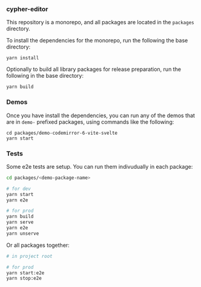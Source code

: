 ### cypher-editor

This repository is a monorepo, and all packages are located in the `packages` directory.

To install the dependencies for the monorepo, run the following the base directory:

```
yarn install
```

Optionally to build all library packages for release preparation, run the following in the base directory:

```
yarn build
```

### Demos

Once you have install the dependencies, you can run any of the demos that are in `demo-` prefixed packages, using commands like the following:

```
cd packages/demo-codemirror-6-vite-svelte
yarn start
```

### Tests

Some e2e tests are setup. You can run them indivudually in each package:

```bash
cd packages/<demo-package-name>

# for dev
yarn start
yarn e2e

# for prod
yarn build
yarn serve
yarn e2e
yarn unserve
```

Or all packages together:

```bash
# in project root

# for prod
yarn start:e2e
yarn stop:e2e
```
